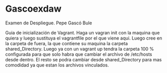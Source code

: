 # Gascoexdaw
Examen de Despliegue. Pepe Gascó Bule

Guia de inicialización de Vagrant.
Haga un vagran init con la maquina que quiera y luego sustituya el vagrantfile por el que viene aqui.
Luego cree en la carpeta de fuera, la que contiene su maquina la carpeta shared_Directory. 
Luego ya con un vagrant up tendra la carpeta  100 % configurada para que solo habra que cambiar el archivo de /etc/hosts desde dentro.
El resto se podra cambiar desde shared_Directory para mas comodidad ya que estan los archivos vinculados.
